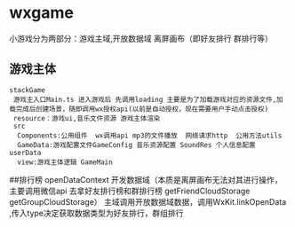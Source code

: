 # wxgame
  小游戏分为两部分：游戏主域,开放数据域 离屏画布（即好友排行 群排行等）
 ## 游戏主体
    stackGame 
     游戏主入口Main.ts 进入游戏后 先调用loading 主要是为了加载游戏对应的资源文件,加载完成后创建场景，随即调用wx授权api(以前是自动授权，现在需要用户手动点击授权)
     resource：游戏ui,音乐文件资源 游戏主体渲染
     src
      Components:公用组件  wx调用api mp3的文件播放  网络请求http  公用方法utils
      GameData:游戏配置文件GameConfig 音乐资源配置 SoundRes 个人信息配置 userData
      view:游戏主体逻辑 GameMain
  ##排行榜
    openDataContext 开发数据域（本质是离屏画布无法对其进行操作，主要调用微信api 去拿好友排行榜和群排行榜 getFriendCloudStorage getGroupCloudStorage）
    主域调用开放数据域数据，调用WxKit.linkOpenData ,传入type决定获取数据类型为好友排行，群组排行

      
      

